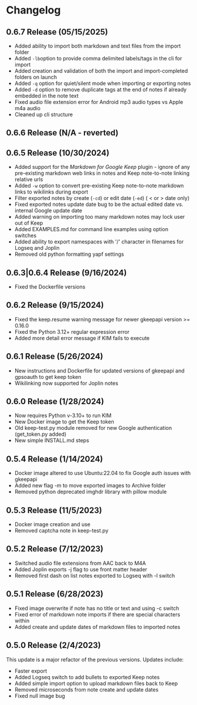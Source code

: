 # Changelog

## 0.6.7 Release (05/15/2025)
- Added ability to import both markdown and text files from the import folder
- Added `-lb`option to provide comma delimited labels/tags in the cli for import  
- Added creation and validation of both the import and import-completed folders on launch
- Added `-q` option for quiet/silent mode when importing or exporting notes
- Added `-d` option to remove duplicate tags at the end of notes if already embedded in the note text
- Fixed audio file extension error for Android mp3 audio types vs Apple m4a audio
- Cleaned up cli structure

## 0.6.6 Release (N/A - reverted)

## 0.6.5 Release (10/30/2024)
- Added support for the *Markdown for Google Keep* plugin - ignore of any pre-existing markdown web links in notes and Keep note-to-note linking relative urls  
- Added `-w` option to convert pre-existing Keep note-to-note markdown links to wikilinks during export  
- Filter exported notes by create (`-cd`) or edit date (`-ed`) ( < or > date only)  
- Fixed exported notes update date bug to be the actual edited date vs. internal Google update date  
- Added warning on importing too many markdown notes may lock user out of Keep  
- Added EXAMPLES.md for command line examples using option switches  
- Added ability to export namespaces with '/' character in filenames for Logseq and Joplin  
- Removed old python formatting yapf settings  

## 0.6.3|0.6.4 Release (9/16/2024)
- Fixed the Dockerfile versions    

## 0.6.2 Release (9/15/2024)
- Fixed the keep.resume warning message for newer gkeepapi version >= 0.16.0  
- Fixed the Python 3.12+ regular expression error  
- Added more detail error message if KIM fails to execute  

## 0.6.1 Release (5/26/2024)
- New instructions and Dockerfile for updated versions of gkeepapi and gpsoauth to get keep token  
- Wikilinking now supported for Joplin notes  

## 0.6.0 Release (1/28/2024)
- Now requires Python v-3.10+ to run KIM  
- New Docker image to get the Keep token  
- Old keep-test.py module removed for new Google authentication (get_token.py added)  
- New simple INSTALL.md steps

## 0.5.4 Release (1/14/2024)
- Docker image altered to use Ubuntu:22.04 to fix Google auth issues with gkeepapi  
- Added new flag -m to move exported images to Archive folder  
- Removed python deprecated imghdr library with pillow module  

## 0.5.3 Release (11/5/2023)
- Docker image creation and use  
- Removed captcha note in keep-test.py  

## 0.5.2 Release (7/12/2023)
- Switched audio file extensions from AAC back to M4A  
- Added Joplin exports -j flag to use front matter header  
- Removed first dash on list notes exported to Logseq with -l switch  

## 0.5.1 Release (6/28/2023)
- Fixed image overwrite if note has no title or text and using -c switch  
- Fixed error of markdown note imports if there are special characters within  
- Added create and update dates of markdown files to imported notes  

## 0.5.0 Release (2/4/2023)
This update is a major refactor of the previous versions. Updates include:  
- Faster export  
- Added Logseq switch to add bullets to exported Keep notes  
- Added simple import option to upload markdown files back to Keep  
- Removed microseconds from note create and update dates  
- Fixed null image bug  
